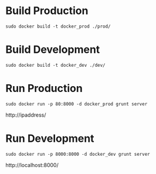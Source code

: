 Build Production
================

```
sudo docker build -t docker_prod ./prod/
```

Build Development
=================

```
sudo docker build -t docker_dev ./dev/
```

Run Production
==============

```
sudo docker run -p 80:8000 -d docker_prod grunt server
```
http://ipaddress/

Run Development
===============

```
sudo docker run -p 8000:8000 -d docker_dev grunt server
```

http://localhost:8000/
